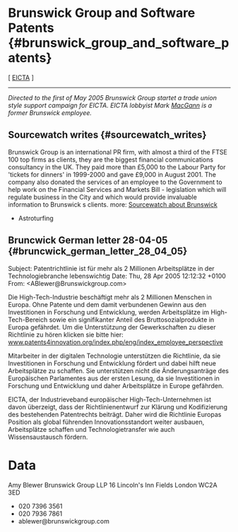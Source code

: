 # Brunswick Group and Software Patents {#brunswick_group_and_software_patents}

\[ [ EICTA](SwpatEictaEn "wikilink") \]

------------------------------------------------------------------------

*Directed to the first of May 2005 Brunswick Group startet a trade union
style support campaign for EICTA. EICTA lobbyist Mark
[MacGann](MacGann "wikilink") is a former Brunswick employee.*

## Sourcewatch writes {#sourcewatch_writes}

Brunswick Group is an international PR firm, with almost a third of the
FTSE 100 top firms as clients, they are the biggest financial
communications consultancy in the UK. They paid more than £5,000 to the
Labour Party for \'tickets for dinners\' in 1999-2000 and gave £9,000 in
August 2001. The company also donated the services of an employee to the
Government to help work on the Financial Services and Markets Bill -
legislation which will regulate business in the City and which would
provide invaluable information to Brunswick s clients. more:
[Sourcewatch about
Brunswick](http://www.sourcewatch.org/index.php?title=Brunswick_Group "wikilink")

-   Astroturfing

## Bruncwick German letter 28-04-05 {#bruncwick_german_letter_28_04_05}

Subject: Patentrichtlinie ist für mehr als 2 Millionen Arbeitsplätze in
der Technologiebranche lebenswichtig Date: Thu, 28 Apr 2005 12:12:32
+0100 From: \<ABlewer\@Brunswickgroup.com>

Die High-Tech-Industrie beschäftigt mehr als 2 Millionen Menschen in
Europa. Ohne Patente und dem damit verbundenen Gewinn aus den
Investitionen in Forschung und Entwicklung, werden Arbeitsplätze im
High-Tech-Bereich sowie ein signifikanter Anteil des
Bruttosozialprodukte in Europa gefährdet. Um die Unterstützung der
Gewerkschaften zu dieser Richtlinie zu hören klicken sie bitte hier:
www.patents4innovation.org/index.php/eng/index_employee_perspective

Mitarbeiter in der digitalen Technologie unterstützen die Richtlinie, da
sie Investitionen in Forschung und Entwicklung fördert und dabei hilft
neue Arbeitsplätze zu schaffen. Sie unterstützen nicht die
Änderungsanträge des Europäischen Parlamentes aus der ersten Lesung, da
sie Investitionen in Forschung und Entwicklung und daher Arbeitsplätze
in Europe gefährden.

EICTA, der Industrieveband europäischer High-Tech-Unternehmen ist davon
überzeigt, dass der Richtlinienentwurf zur Klärung und Kodifizierung des
bestehenden Patentrechts beiträgt. Daher wird die Richtlinie Europas
Position als global führenden Innovationsstandort weiter ausbauen,
Arbeitsplätze schaffen und Technologietransfer wie auch Wissensaustausch
fördern.

# Data

Amy Blewer Brunswick Group LLP 16 Lincoln\'s Inn Fields London WC2A 3ED

-   020 7396 3561
-   020 7936 7861
-   ablewer\@brunswickgroup.com
